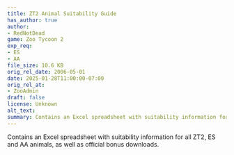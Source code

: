 ```yaml
---
title: ZT2 Animal Suitability Guide
has_author: true
author: 
- RedNotDead
game: Zoo Tycoon 2
exp_req: 
- ES
- AA
file_size: 10.6 KB
orig_rel_date: 2006-05-01
date: 2025-01-28T11:00:00-07:00
orig_rel_at: 
- ZooAdmin
draft: false
license: Unknown
alt_text: 
summary: Contains an Excel spreadsheet with suitability information for all ZT2, ES and AA animals, as well as official bonus downloads.
---
```

Contains an Excel spreadsheet with suitability information for all ZT2, ES and AA animals, as well as official bonus downloads.
